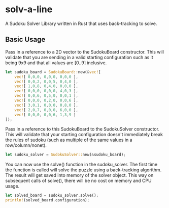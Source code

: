 # solv-a-line

A Sudoku Solver Library written in Rust that uses back-tracking to solve.

## Basic Usage

Pass in a reference to a 2D vector to the SudokuBoard constructor. This will validate that you are
sending in a valid starting configuration such as it being 9x9 and that all values are [0..9] inclusive.

```rust
let sudoku_board = SudokuBoard::new(&vec![
    vec![ 0,0,0, 0,0,0, 0,0,0 ],
    vec![ 0,0,2, 0,0,5, 0,4,0 ],
    vec![ 1,0,8, 0,4,0, 0,0,0 ],
    vec![ 0,0,0, 0,0,0, 4,0,3 ],
    vec![ 0,0,6, 0,5,0, 0,0,1 ],
    vec![ 0,0,0, 0,2,0, 0,0,6 ],
    vec![ 3,0,1, 0,0,0, 0,8,0 ],
    vec![ 2,0,7, 0,0,0, 6,0,0 ],
    vec![ 0,0,0, 0,0,6, 1,3,9 ]
]);
```

Pass in a reference to this SudokuBoard to the SudokuSolver constructor. This will validate that your
starting configuration doesn't immediately break the rules of sudoku (such as multiple of the same values
in a row/column/nonet).

```rust
let sudoku_solver = SudokuSolver::new(&sudoku_board);
```

You can now use the solve() function in the sudoku_solver. The first time the function is called will solve the puzzle
using a back-tracking algorithm. The result will get saved into memory of the solver object. This way on subsequent calls
of solve(), there will be no cost on memory and CPU usage.

```rust
let solved_board = sudoku_solver.solve();
println!(solved_board.configuration);
```
